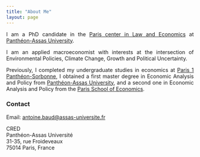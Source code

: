 ```yaml
---
title: "About Me"
layout: page
---
```


<div style="text-align: justify;" markdown="1">

I am a PhD candidate in the [Paris center in Law and Economics](https://cred.u-paris2.fr) at [Panthéon-Assas University](https://www.assas-universite.fr/fr).

I am an applied macroeconomist with interests at the intersection of Environmental Policies, Climate Change, Growth and Political Uncertainty.

Previously, I completed my undergraduate studies in economics at [Paris 1 Panthéon-Sorbonne](https://economie.pantheonsorbonne.fr/), I obtained a first master degree in Economic Analysis and Policy from [Panthéon-Assas University](https://www.assas-universite.fr/fr/formations/offre-de-formation/master-analyse-politique-economique-ape-parcours-recherches-en), and a second one in Economic Analysis and Policy from the [Paris School of Economics](https://www.parisschoolofeconomics.eu/formation/masters/master-analyse-et-politique-economiques/).

</div>



### Contact

Email: antoine.baud@assas-universite.fr

CRED  
Panthéon-Assas Université  
31-35, rue Froideveaux  \
75014 Paris, France
